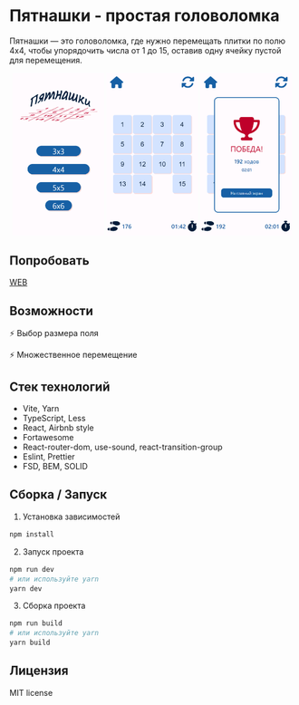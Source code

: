 # Пятнашки - простая головоломка

 Пятнашки — это головоломка, где нужно перемещать плитки по полю 4x4, чтобы упорядочить числа от 1 до 15, оставив одну ячейку пустой для перемещения.

<p align="center">
    <img width="32%" src="public/prewiew_lobby.png" />
    <img width="32%" src="public/prewiew_game.png" />
    <img width="32%" src="public/prewiew_finished.png" />
</p>

 ## Попробовать
[WEB](https://wracce.github.io/pytnawko)

## Возможности

⚡ Выбор размера поля 

⚡ Множественное перемещение

## Стек технологий

 * Vite, Yarn
 * TypeScript, Less
 * React, Airbnb style
 * Fortawesome
 * React-router-dom, use-sound, react-transition-group
 * Eslint, Prettier
 * FSD, BEM, SOLID

## Сборка / Запуск


1. Установка зависимостей

```bash
npm install
```

2. Запуск проекта

```bash
npm run dev
# или используйте yarn
yarn dev
```

3. Сборка проекта

```bash
npm run build
# или используйте yarn
yarn build
```


## Лицензия
MIT license